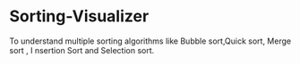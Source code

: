 # Sorting-Visualizer
To understand multiple sorting algorithms like Bubble sort,Quick sort, Merge sort , I nsertion Sort and Selection sort.
